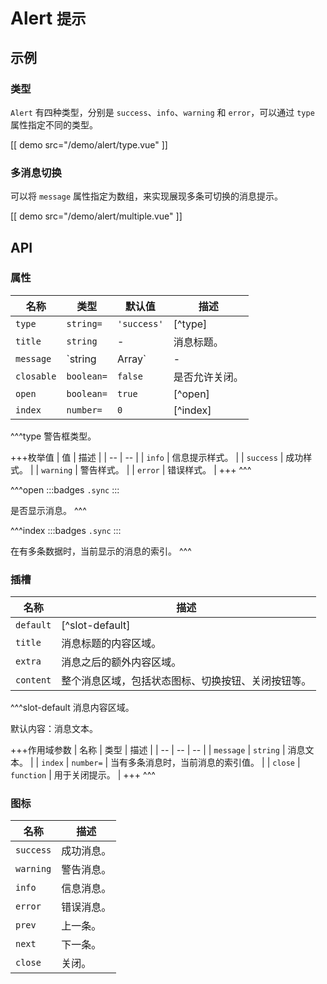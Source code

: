 # Alert <small>提示</small>

## 示例

### 类型

`Alert` 有四种类型，分别是 `success`、`info`、`warning` 和 `error`，可以通过 `type` 属性指定不同的类型。

[[ demo src="/demo/alert/type.vue" ]]

### 多消息切换

可以将 `message` 属性指定为数组，来实现展现多条可切换的消息提示。

[[ demo src="/demo/alert/multiple.vue" ]]

## API

### 属性

| 名称 | 类型 | 默认值 | 描述 |
| -- | -- | -- | -- |
| `type` | `string=` | `'success'` | [^type] |
| `title` | `string` | - | 消息标题。 |
| `message` | `string|Array<string>` | - | 消息内容，当类型为数组时会显示多条数据并支持切换上一条/下一条。 |
| `closable` | `boolean=` | `false` | 是否允许关闭。 |
| `open` | `boolean=` | `true` | [^open] |
| `index` | `number=` | `0` | [^index] |

^^^type
警告框类型。

+++枚举值
| 值 | 描述 |
| -- | -- |
| `info` | 信息提示样式。 |
| `success` | 成功样式。 |
| `warning` | 警告样式。 |
| `error` | 错误样式。 |
+++
^^^

^^^open
:::badges
`.sync`
:::

是否显示消息。
^^^

^^^index
:::badges
`.sync`
:::

在有多条数据时，当前显示的消息的索引。
^^^

### 插槽

| 名称 | 描述 |
| -- | -- |
| `default` | [^slot-default] |
| `title` | 消息标题的内容区域。 |
| `extra` | 消息之后的额外内容区域。 |
| `content` | 整个消息区域，包括状态图标、切换按钮、关闭按钮等。 |

^^^slot-default
消息内容区域。

默认内容：消息文本。

+++作用域参数
| 名称 | 类型 | 描述 |
| -- | -- | -- |
| `message` | `string` | 消息文本。 |
| `index` | `number=` | 当有多条消息时，当前消息的索引值。 |
| `close` | `function` | 用于关闭提示。 |
+++
^^^

### 图标

| 名称 | 描述 |
| -- | -- |
| `success` | 成功消息。 |
| `warning` | 警告消息。 |
| `info` | 信息消息。 |
| `error` | 错误消息。 |
| `prev` | 上一条。 |
| `next` | 下一条。 |
| `close` | 关闭。 |
